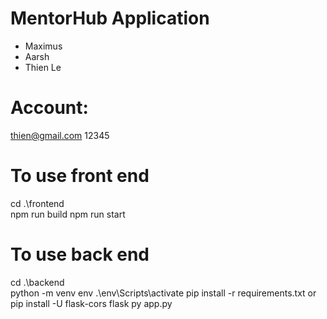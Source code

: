 # MentorHub Application
- Maximus 
- Aarsh
- Thien Le

# Account:
thien@gmail.com
12345

# To use front end
cd .\frontend\
npm run build
npm run start

# To use back end
cd .\backend\
python -m venv env
.\env\Scripts\activate
pip install -r requirements.txt or pip install -U flask-cors flask
py app.py